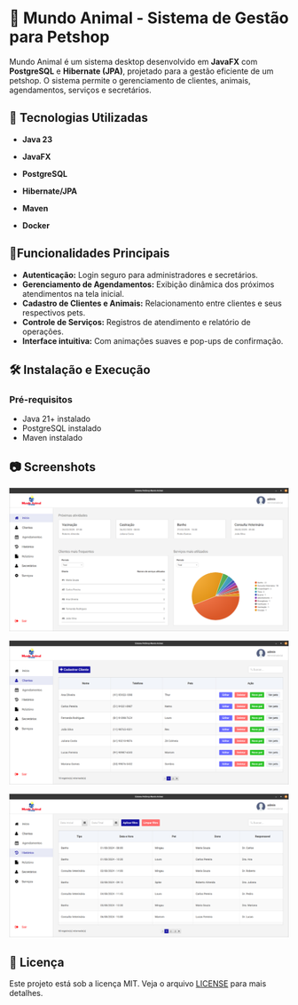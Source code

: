 # 🐾 Mundo Animal - Sistema de Gestão para Petshop

Mundo Animal é um sistema desktop desenvolvido em **JavaFX** com **PostgreSQL** e **Hibernate (JPA)**, projetado para a gestão eficiente de um petshop. O sistema permite o gerenciamento de clientes, animais, agendamentos, serviços e secretários.

## 🚀 Tecnologias Utilizadas
- **Java 23**

- **JavaFX** 
- **PostgreSQL** 
- **Hibernate/JPA** 
- **Maven** 
- **Docker** 


## 📌Funcionalidades Principais
- **Autenticação:** Login seguro para administradores e secretários.
- **Gerenciamento de Agendamentos:** Exibição dinâmica dos próximos atendimentos na tela inicial.
- **Cadastro de Clientes e Animais:** Relacionamento entre clientes e seus respectivos pets.
- **Controle de Serviços:** Registros de atendimento e relatório de operações.
- **Interface intuitiva:** Com animações suaves e pop-ups de confirmação.

## 🛠️ Instalação e Execução
### Pré-requisitos
- Java 21+ instalado
- PostgreSQL instalado 
- Maven instalado

## 📷 Screenshots

![Tela inicial](screenshots/home_screen.png)

![Tela de clientes](screenshots/clients_screen.png)

![Tela de histórico](screenshots/history_screen.png)


## 📜 Licença
Este projeto está sob a licença MIT. Veja o arquivo [LICENSE](LICENSE) para mais detalhes.
